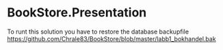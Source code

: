 # BookStore.Presentation

To runt this solution you have to restore the database backupfile https://github.com/Chrale83/BookStore/blob/master/labb1_bokhandel.bak
